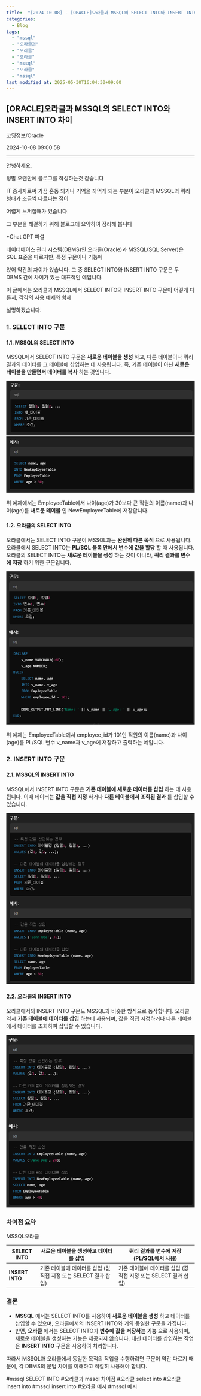 ```yaml
---
title:  "[2024-10-08] - [ORACLE]오라클과 MSSQL의 SELECT INTO와 INSERT INTO 차이"
categories:
  - Blog
tags:
  - "mssql"
  - "오라클과"
  - "오라클"
  - "오라클"
  - "mssql"
  - "오라클"
  - "mssql"
last_modified_at: 2025-05-30T16:04:30+09:00
---
```


## [ORACLE]오라클과 MSSQL의 SELECT INTO와 INSERT INTO 차이

코딩정보/Oracle

2024-10-08 09:00:58

* * *

안녕하세요.

정말 오랜만에 블로그를 작성하는것 같습니다

IT 종사자로써 가끔 혼동 되거나 기억을 까먹게 되는 부분이 오라클과 MSSQL의 쿼리 형태가 조금씩 다르다는 점이

어렵게 느껴질때가 있습니다

그 부분을 해결하기 위해 블로그에 요약하여 정리해 봅니다

*Chat GPT 피셜 

데이터베이스 관리 시스템(DBMS)인 오라클(Oracle)과 MSSQL(SQL Server)은 SQL 표준을 따르지만, 특정 구문이나 기능에

있어 약간의 차이가 있습니다. 그 중 SELECT INTO와 INSERT INTO 구문은 두 DBMS 간에 차이가 있는 대표적인 예입니다.

이 글에서는 오라클과 MSSQL에서 SELECT INTO와 INSERT INTO 구문이 어떻게 다른지, 각각의 사용 예제와 함께

설명하겠습니다.

### **1\. SELECT INTO 구문**

#### **1.1. MSSQL의 SELECT INTO**

MSSQL에서 SELECT INTO 구문은 **새로운 테이블을 생성** 하고, 다른 테이블이나 쿼리 결과의 데이터를 그 테이블에 삽입하는 데
사용됩니다. 즉, 기존 테이블이 아닌 **새로운 테이블을 만들면서 데이터를 복사** 하는 것입니다.

![](/assets/images/oracle_오라클과_mssql의_select_into와_insert_into_차이/img.png)
![](/assets/images/oracle_오라클과_mssql의_select_into와_insert_into_차이/img_1.png)

위 예제에서는 EmployeeTable에서 나이(age)가 30보다 큰 직원의 이름(name)과 나이(age)를 **새로운 테이블** 인
NewEmployeeTable에 저장합니다.

#### **1.2. 오라클의 SELECT INTO**

오라클에서는 SELECT INTO 구문이 MSSQL과는 **완전히 다른 목적** 으로 사용됩니다. 오라클에서 SELECT INTO는
**PL/SQL 블록 안에서 변수에 값을 할당** 할 때 사용됩니다. 오라클의 SELECT INTO는 **새로운 테이블을 생성** 하는 것이
아니라, **쿼리 결과를 변수에 저장** 하기 위한 구문입니다.

![](/assets/images/oracle_오라클과_mssql의_select_into와_insert_into_차이/img_2.png)

위 예제는 EmployeeTable에서 employee_id가 101인 직원의 이름(name)과 나이(age)를 PL/SQL 변수
v_name과 v_age에 저장하고 출력하는 예입니다.

### **2\. INSERT INTO 구문**

#### **2.1. MSSQL의 INSERT INTO**

MSSQL에서 INSERT INTO 구문은 **기존 테이블에 새로운 데이터를 삽입** 하는 데 사용됩니다. 이때 데이터는 **값을 직접
지정** 하거나 **다른 테이블에서 조회된 결과** 를 삽입할 수 있습니다.

![](/assets/images/oracle_오라클과_mssql의_select_into와_insert_into_차이/img_3.png)

#### **2.2. 오라클의 INSERT INTO**

오라클에서의 INSERT INTO 구문도 MSSQL과 비슷한 방식으로 동작합니다. 오라클 역시 **기존 테이블에 데이터를 삽입** 하는데
사용되며, 값을 직접 지정하거나 다른 테이블에서 데이터를 조회하여 삽입할 수 있습니다.

![](/assets/images/oracle_오라클과_mssql의_select_into와_insert_into_차이/img_4.png)

### **차이점 요약**

MSSQL오라클

**SELECT INTO** | 새로운 테이블을 생성하고 데이터를 삽입 | 쿼리 결과를 변수에 저장 (PL/SQL에서 사용)  
---|---|---  
**INSERT INTO** | 기존 테이블에 데이터를 삽입 (값 직접 지정 또는 SELECT 결과 삽입) | 기존 테이블에 데이터를 삽입 (값 직접 지정 또는 SELECT 결과 삽입)  
  
### **결론**

  * **MSSQL** 에서는 SELECT INTO를 사용하여 **새로운 테이블을 생성** 하고 데이터를 삽입할 수 있으며, 오라클에서의 INSERT INTO와 거의 동일한 구문을 가집니다.
  * 반면, **오라클** 에서는 SELECT INTO가 **변수에 값을 저장하는 기능** 으로 사용되며, 새로운 테이블을 생성하는 기능은 제공되지 않습니다. 대신 데이터를 삽입하는 작업은 **INSERT INTO** 구문을 사용하여 처리합니다.

따라서 MSSQL과 오라클에서 동일한 목적의 작업을 수행하려면 구문이 약간 다르기 때문에, 각 DBMS의 문법 차이를 이해하고 적절히
사용해야 합니다.

  

#mssql SELECT INTO #오라클과 mssql 차이점 #오라클 select into #오라클 insert into #mssql
insert into #오라클 예시 #mssql 예시

